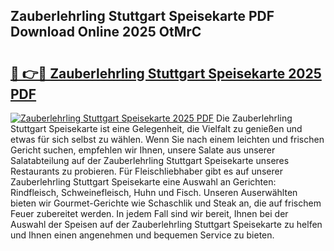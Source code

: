 ## Zauberlehrling Stuttgart Speisekarte PDF Download Online 2025 OtMrC

# <h2><a href="http://gc710s.nevu.top/?p=Zauberlehrling+Stuttgart+Speisekarte">🔗 👉🔴 Zauberlehrling Stuttgart Speisekarte 2025 PDF</a></h2>

[![Zauberlehrling Stuttgart Speisekarte 2025 PDF](https://i.imgur.com/dBaPXMq.png)](http://gc710s.nevu.top/?p=Zauberlehrling+Stuttgart+Speisekarte)
Die Zauberlehrling Stuttgart Speisekarte ist eine Gelegenheit, die Vielfalt zu genießen und etwas für sich selbst zu wählen. Wenn Sie nach einem leichten und frischen Gericht suchen, empfehlen wir Ihnen, unsere Salate aus unserer Salatabteilung auf der Zauberlehrling Stuttgart Speisekarte unseres Restaurants zu probieren. Für Fleischliebhaber gibt es auf unserer Zauberlehrling Stuttgart Speisekarte eine Auswahl an Gerichten: Rindfleisch, Schweinefleisch, Huhn und Fisch. Unseren Auserwählten bieten wir Gourmet-Gerichte wie Schaschlik und Steak an, die auf frischem Feuer zubereitet werden. In jedem Fall sind wir bereit, Ihnen bei der Auswahl der Speisen auf der Zauberlehrling Stuttgart Speisekarte zu helfen und Ihnen einen angenehmen und bequemen Service zu bieten.
